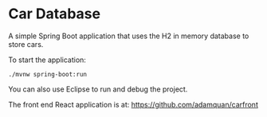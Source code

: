 # Car Database

A simple Spring Boot application that uses the H2 in memory database to store cars.

To start the application: 

`./mvnw spring-boot:run`

You can also use Eclipse to run and debug the project.

The front end React application is at: https://github.com/adamquan/carfront

